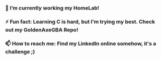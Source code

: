 ### 🔭 I’m currently working my HomeLab!
### ⚡ Fun fact: Learning C is hard, but I'm trying my best. Check out my GoldenAxeGBA Repo!
### 📫 How to reach me: Find my LinkedIn online somehow, it's a challenge ;)

<!--
**vivek3210/vivek3210** is a ✨ _special_ ✨ repository because its `README.md` (this file) appears on your GitHub profile.

Here are some ideas to get you started:

- 🔭 I’m currently working on ...
- 🌱 I’m currently learning ...
- 👯 I’m looking to collaborate on ...
- 🤔 I’m looking for help with ...
- 💬 Ask me about ...
- 📫 How to reach me: ...
- 😄 Pronouns: ...
- ⚡ Fun fact: ...
-->
